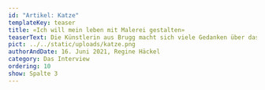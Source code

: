 ```yaml
---
id: "Artikel: Katze"
templateKey: teaser
title: «Ich will mein leben mit Malerei gestalten»
teaserText: Die Künstlerin aus Brugg macht sich viele Gedanken über das Leben nach der Ausstellung.
pict: ../../static/uploads/katze.png
authorAndDate: 16. Juni 2021, Regine Häckel
category: Das Interview
ordering: 10
show: Spalte 3
---
```

